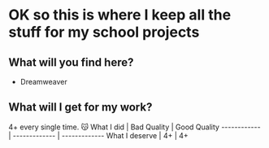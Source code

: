 # OK so this is where I keep all the stuff for my school projects

## What will you find here?
* Dreamweaver

## What will I get for my work?
4+ every single time. :kissing_cat:
What I did | Bad Quality | Good Quality
------------ | ------------- | -------------
What I deserve | 4+ | 4+
